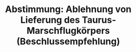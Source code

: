 ---
abstimmung:
  abstimmung: 1
  bundestagssitzung: 157
  datum: 14. März 2024
  legislaturperiode: 20
categories:
- Todo
data:
- title: Abstimmungsergebnis 20240314_1.pdf
  url: /res/2025-btw/abstimmungsergebnisse/20240314_1.pdf
- title: Abstimmungsergebnis 20240314_1_xls.xlsx
  url: /res/2025-btw/abstimmungsergebnisse/20240314_1_xls.xlsx
- title: Abstimmungsergebnis 20240314_1_xls.csv
  url: /res/2025-btw/abstimmungsergebnisse_csv/20240314_1_xls.csv
documents:
- local: /res/2025-btw/drucksachen/2009143.pdf
  summary: '### Antrag der CDU/CSU-Fraktion: Unterstützung für die Ukraine konsequent
    fortsetzen – Lieferung des Taurus-Marschflugkörpers beschließen


    Die CDU/CSU-Fraktion beantragt die Lieferung von Taurus-Marschflugkörpern an die
    Ukraine.  Die Begründung liegt in der Notwendigkeit, die ukrainischen Streitkräfte
    bei der Verteidigung gegen die russische Aggression besser auszurüsten.  Die Fraktion
    betont die Wirksamkeit des Waffensystems und die Zusicherungen der ukrainischen
    Regierung, dieses nur auf ukrainischem Gebiet einzusetzen.


    **Kernpunkte und Ziele:**


    * Lieferung von Taurus-Marschflugkörpern an die Ukraine

    * Integration des Waffensystems in ukrainische Streitkräfte

    * Ausbildung ukrainischer Soldaten im Umgang mit dem Waffensystem

    * Schließen von Ausrüstungslücken der Bundeswehr durch Nachbeschaffung

    * Erhöhung der Produktionskapazitäten für Taurus-Marschflugkörper

    * Beschaffung weiterer Taurus-Marschflugkörper entsprechend des Bedarfs und der
    NATO-Verpflichtungen'
  title: Drucksache 20/9143
  url: https://dserver.bundestag.de/btd/20/091/2009143.pdf
- local: /res/2025-btw/drucksachen/2010433.pdf
  summary: '### Beschlussempfehlung und Bericht des Auswärtigen Ausschusses zu einem
    Antrag der CDU/CSU-Fraktion


    Die CDU/CSU-Fraktion beantragte die Lieferung von Taurus-Marschflugkörpern an
    die Ukraine.  Der Auswärtige Ausschuss empfahl die Ablehnung des Antrags.


    **Kernpunkte und Ziele:**


    * Lieferung von Taurus-Marschflugkörpern an die Ukraine

    * Integration des Waffensystems in ukrainische Luftfahrzeuge

    * Ausbildung ukrainischer Soldaten im Umgang mit Taurus

    * Zusammenarbeit mit der deutschen Rüstungsindustrie

    * Schließen von Ausrüstungslücken der Bundeswehr

    * Erhöhung der Produktionskapazitäten der Industrie'
  title: Drucksache 20/10433
  url: https://dserver.bundestag.de/btd/20/104/2010433.pdf
ergebnis:
  AfD:
    enthaltung: 1
    gesamt: 78
    ja: 65
    nein: 1
    nichtabgegeben: 11
    ungueltig: 0
  BSW:
    enthaltung: 0
    gesamt: 10
    ja: 7
    nein: 0
    nichtabgegeben: 3
    ungueltig: 0
  Bündnis 90/Die Grünen:
    enthaltung: 0
    gesamt: 117
    ja: 107
    nein: 0
    nichtabgegeben: 10
    ungueltig: 0
  CDU/CSU:
    enthaltung: 3
    gesamt: 197
    ja: 3
    nein: 183
    nichtabgegeben: 8
    ungueltig: 0
  Die Linke:
    enthaltung: 0
    gesamt: 28
    ja: 27
    nein: 0
    nichtabgegeben: 1
    ungueltig: 0
  FDP:
    enthaltung: 0
    gesamt: 91
    ja: 84
    nein: 2
    nichtabgegeben: 5
    ungueltig: 0
  Fraktionslos:
    enthaltung: 1
    gesamt: 6
    ja: 2
    nein: 2
    nichtabgegeben: 1
    ungueltig: 0
  SPD:
    enthaltung: 0
    gesamt: 207
    ja: 199
    nein: 0
    nichtabgegeben: 8
    ungueltig: 0
layout: abstimmung
links:
- title: Link zu bundestag.de
  url: https://www.bundestag.de/parlament/plenum/abstimmung/abstimmung?id=906
preview: 'Deutscher Bundestag


  157. Sitzung des Deutschen Bundestages

  am Donnerstag, 14. März 2024


  Endgültiges Ergebnis der Namentlichen Abstimmung Nr. 1


  Beschlussempfehlung des Auswärtigen Ausschusses (3. Ausschuss)

  zu dem Antrag der Fraktion der CDU/CSU

  Unterstützung für die Ukraine konsequent fortsetzen - Lieferung des TaurusMarschflugkörpers
  beschließen

  Drs. 20/9143 und 20/10433'
tags:
- Todo
title: 'Abstimmung: Ablehnung von Lieferung des Taurus-Marschflugkörpers (Beschlussempfehlung)'
---